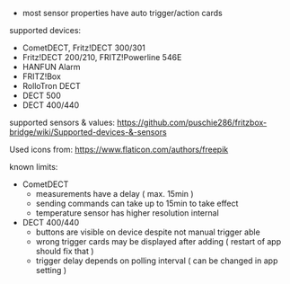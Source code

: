 * most sensor properties have auto trigger/action cards

supported devices:
* CometDECT, Fritz!DECT 300/301
* Fritz!DECT 200/210, FRITZ!Powerline 546E
* HANFUN Alarm
* FRITZ!Box
* RolloTron DECT
* DECT 500
* DECT 400/440

supported sensors & values:
https://github.com/puschie286/fritzbox-bridge/wiki/Supported-devices-&-sensors

Used icons from: https://www.flaticon.com/authors/freepik

known limits:
* CometDECT
    * measurements have a delay ( max. 15min )
    * sending commands can take up to 15min to take effect
    * temperature sensor has higher resolution internal
* DECT 400/440
    * buttons are visible on device despite not manual trigger able
    * wrong trigger cards may be displayed after adding ( restart of app should fix that )
    * trigger delay depends on polling interval ( can be changed in app setting )
